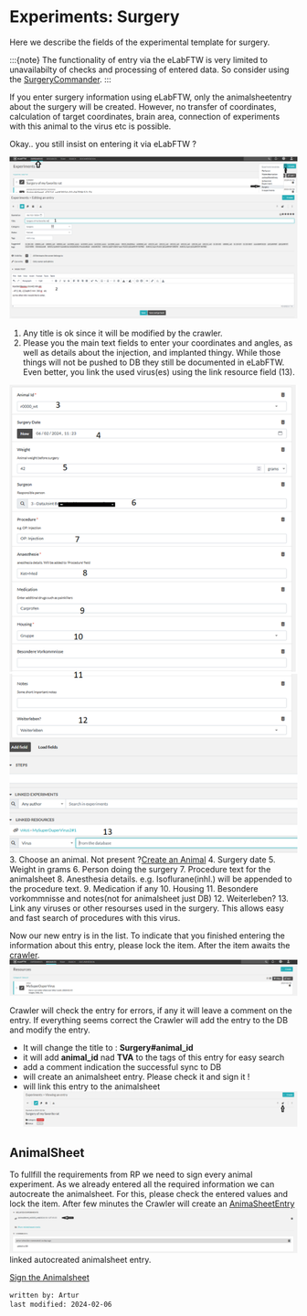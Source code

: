 # Experiments: Surgery
Here we describe the fields of the experimental template for surgery.

:::{note}
The functionality of entry via the eLabFTW is very limited to unavailabilty of checks and processing of 
entered data. So consider using the [SurgeryCommander](../gui_documentation/SurgeryCommander.md).
:::

If you enter surgery information using eLabFTW, only the animalsheetentry about the surgery will be created. However, 
no transfer of coordinates, calculation of target coordinates, brain area, connection of experiments with this animal 
to the virus etc is possible.

Okay.. you still insist on entering it via eLabFTW ?

![add_surgery_1.PNG](../images/add_surgery_1.PNG)
![add_surgery_2.PNG](../images/add_surgery_2.PNG)
1. Any title is ok since it will be modified by the crawler. 
2. Please you the main text fields to enter your coordinates and angles, as well as details about the injection,
and implanted thingy. While those things will not be pushed to DB they still be documented in eLabFTW. 
Even better, you link the used virus(es) using the link resource field (13).

![add_surgery_3.PNG](../images/add_surgery_3.PNG)
3. Choose an animal. Not present ?[Create an Animal](../combinatory_howto/animalcreation.md)
4. Surgery date
5. Weight in grams
6. Person doing the surgery
7. Procedure text for the animalsheet
8. Anesthesia details. e.g. Isoflurane(inhl.) will be appended to the procedure text.
9. Medication if any
10. Housing
11. Besondere vorkommnisse and notes(not for animalsheet just DB)
12. Weiterleben?
13. Link any viruses or other resourses used in the surgery. This allows easy and fast search of procedures with this virus.

Now our new entry is in the list. To indicate that you finished entering the information about this entry, please lock
the item. After the item awaits the [crawler](crawler.md).
![add_virus_5.PNG](../images/add_virus_5.PNG)

Crawler will check the entry for errors, if any it will leave a comment on the entry.
If everything seems correct the Crawler will add the entry to the DB and modify the entry.
- It will change the title to : **Surgery#animal_id**
- it will add **animal_id** nad **TVA** to the tags of this entry for easy search
- add a comment indication the successful sync to DB
- will create an animalsheet entry. Please check it and sign it !
- will link this entry to the animalsheet
![add_surgery_4.PNG](../images/add_surgery_4.PNG)

## AnimalSheet
To fullfill the requirements from RP we need to sign every animal experiment.
As we already entered all the required information we can autocreate the animalsheet.
For this, please check the entered values and lock the item. After few minutes the Crawler
will create an [AnimaSheetEntry](experiment_animalsheet.md)
![add_surgery_5.PNG](../images/add_surgery_5.PNG)
linked autocreated animalsheet entry.

[Sign the Animalsheet](experiment_animalsheet.md#sign-entry)


~~~~
written by: Artur
last modified: 2024-02-06
~~~~